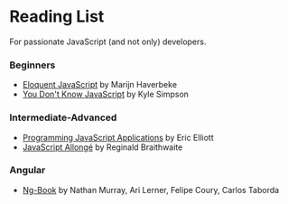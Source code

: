 # Reading List
For passionate JavaScript (and not only) developers.

### Beginners 
* [Eloquent JavaScript](http://eloquentjavascript.net/) by Marijn Haverbeke
* [You Don't Know JavaScript](https://github.com/getify/You-Dont-Know-JS) by Kyle Simpson

### Intermediate-Advanced
* [Programming JavaScript Applications](http://chimera.labs.oreilly.com/books/1234000000262/index.html) by Eric Elliott
* [JavaScript Allongé](https://leanpub.com/javascriptallongesix/read) by Reginald Braithwaite

### Angular
* [Ng-Book](https://www.ng-book.com/2/) by Nathan Murray, Ari Lerner, Felipe Coury, Carlos Taborda